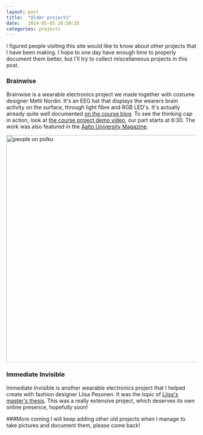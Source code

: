 ```yaml
---
layout: post
title:  "Older projects"
date:   2014-05-05 16:50:35
categories: projects
---
```

I figured people visiting this site would like to know about other projects that I have been making. I hope to one day have enough time to properly document them better, but I'll try to collect miscellaneous projects in this post.

### Brainwise
Brainwise is a wearable electronics project we made together with costume designer Metti Nordin. It's an EEG hat that displays the wearers brain activity on the surface, through light fibre and RGB LED's. It's actually already quite well documented [on the course blog](http://wearable.mlog.taik.fi/category/thinkingcap/). To see the thinking cap in action, look at [the course project demo video](http://vimeo.com/33650282), our part starts at 6:30. The work was also featured in the [Aalto University Magazine](http://issuu.com/aaltouniversity/docs/aum_03_web/10).

<img src="{{ site.url }}/img/brainwise.jpg" width=600 alt="people on polku"/>

### Immediate Invisible
Immediate Invisible is another wearable electronics project that I helped create with fashion designer Liisa Pesonen. It was the topic of [Liisa's master's thesis](https://aaltodoc.aalto.fi/handle/123456789/11776). This was a really extensive project, which deserves its own online presence, hopefully soon!

###More coming
I will keep adding other old projects when I manage to take pictures and document them, please come back!